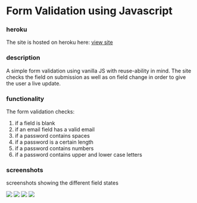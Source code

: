 # Form Validation using Javascript

### heroku 
The site is hosted on heroku here: [view site](https://rudiboshoff-form-validation.herokuapp.com/)

### description
A simple form validation using vanilla JS with reuse-ability in mind. The site checks the field on submission as well as on field change in order to give the user a live update.
 
### functionality
The form validation checks: 
  1. if a field is blank
  2. if an email field has a valid email
  3. if a password contains spaces
  4. if a password is a certain length
  5. if a password contains numbers
  6. if a password contains upper and lower case letters

### screenshots
screenshots showing the different field states
<p text-align="center">
  <img src="https://user-images.githubusercontent.com/30492583/95310488-c0eaf780-088c-11eb-8595-8e27158063e0.png">
  <img src="https://user-images.githubusercontent.com/30492583/95310534-ce07e680-088c-11eb-8f80-726055439e2e.png">
  <img src ="https://user-images.githubusercontent.com/30492583/95310703-01e30c00-088d-11eb-818d-88996acc603b.png">
  <img src="https://user-images.githubusercontent.com/30492583/95310764-132c1880-088d-11eb-8312-fdfed0b9606d.png">
</p>

